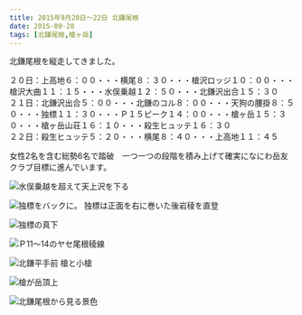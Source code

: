 ```yaml
---
title: 2015年9月20日～22日 北鎌尾根
date: 2015-09-20
tags: [北鎌尾根,槍ヶ岳]
---
```


北鎌尾根を縦走してきました。  

２０日：上高地６：００・・・横尾８：３０・・・槍沢ロッジ１０：００・・・槍沢大曲１１：１５・・・水俣乗越１２：５０・・・北鎌沢出合１５：３０  
２１日：北鎌沢出合５：００・・・北鎌のコル８：００・・・天狗の腰掛８：５０・・・独標１１：３０・・・Ｐ１５ピーク１４：００・・・槍ヶ岳１５：３０・・・槍ヶ岳山荘１６：１０・・・殺生ヒュッテ１６：３０  
２２日：殺生ヒュッテ５：２０・・・横尾８：４０・・・上高地１１：４５  

女性2名を含む総勢6名で踏破　一つ一つの段階を積み上げて確実になにわ岳友クラブ目標に進んでいます。  

![水俣乗越を超えて天上沢を下る](/2015/09/20/20150920/2_2.jpg)  


![独標をバックに。 独標は正面を右に巻いた後岩稜を直登](/2015/09/20/20150920/8.jpg)  


![独標の真下](/2015/09/20/20150920/9.jpg)  


![Ｐ11～14のヤセ尾根稜線](/2015/09/20/20150920/141114.jpg)  


![北鎌平手前 槍と小槍](/2015/09/20/20150920/18_2.jpg)  


![槍が岳頂上](/2015/09/20/20150920/22.jpg)  


![北鎌尾根から見る景色](/2015/09/20/20150920/23.jpg)  

